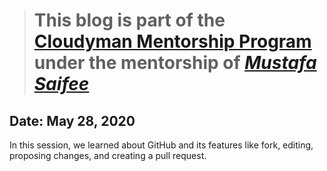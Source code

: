 > # This blog is part of the **[Cloudyman Mentorship Program](https://t.co/78sRvCvYiO?amp=1)** under the mentorship of *[Mustafa Saifee](https://www.linkedin.com/in/saifeemustafaq/)*


## Date: May 28, 2020

In this session, we learned about GitHub and its features like fork, editing, proposing changes, and creating a pull request.
